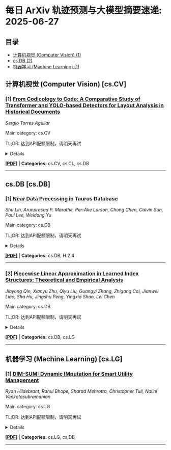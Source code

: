 # 每日 ArXiv 轨迹预测与大模型摘要速递: 2025-06-27

## 目录

- [计算机视觉 (Computer Vision) (1)](#cs-cv)
- [cs.DB (2)](#cs-db)
- [机器学习 (Machine Learning) (1)](#cs-lg)

## 计算机视觉 (Computer Vision) [cs.CV]
### [1] [From Codicology to Code: A Comparative Study of Transformer and YOLO-based Detectors for Layout Analysis in Historical Documents](https://arxiv.org/abs/2506.20326)
*Sergio Torres Aguilar*

Main category: cs.CV

TL;DR: 达到API配额限制，请明天再试


<details>
  <summary>Details</summary>
Motivation: Error: API quota exceeded

Method: Error: API quota exceeded

Result: Error: API quota exceeded

Conclusion: 请联系管理员或等待明天API配额重置。

Abstract: Robust Document Layout Analysis (DLA) is critical for the automated processing and understanding of historical documents with complex page organizations. This paper benchmarks five state-of-the-art object detection architectures on three annotated datasets representing a spectrum of codicological complexity: The e-NDP, a corpus of Parisian medieval registers (1326-1504); CATMuS, a diverse multiclass dataset derived from various medieval and modern sources (ca.12th-17th centuries) and HORAE, a corpus of decorated books of hours (ca.13th-16th centuries). We evaluate two Transformer-based models (Co-DETR, Grounding DINO) against three YOLO variants (AABB, OBB, and YOLO-World). Our findings reveal significant performance variations dependent on model architecture, data set characteristics, and bounding box representation. In the e-NDP dataset, Co-DETR achieves state-of-the-art results (0.752 mAP@.50:.95), closely followed by YOLOv11X-OBB (0.721). Conversely, on the more complex CATMuS and HORAE datasets, the CNN-based YOLOv11x-OBB significantly outperforms all other models (0.564 and 0.568, respectively). This study unequivocally demonstrates that using Oriented Bounding Boxes (OBB) is not a minor refinement but a fundamental requirement for accurately modeling the non-Cartesian nature of historical manuscripts. We conclude that a key trade-off exists between the global context awareness of Transformers, ideal for structured layouts, and the superior generalization of CNN-OBB models for visually diverse and complex documents.

</details>

[**[PDF]**](https://arxiv.org/pdf/2506.20326) | **Categories:** cs.CV, cs.CL, cs.DB

---


## cs.DB [cs.DB]
### [1] [Near Data Processing in Taurus Database](https://arxiv.org/abs/2506.20010)
*Shu Lin, Arunprasad P. Marathe, Per-Ȧke Larson, Chong Chen, Calvin Sun, Paul Lee, Weidong Yu*

Main category: cs.DB

TL;DR: 达到API配额限制，请明天再试


<details>
  <summary>Details</summary>
Motivation: Error: API quota exceeded

Method: Error: API quota exceeded

Result: Error: API quota exceeded

Conclusion: 请联系管理员或等待明天API配额重置。

Abstract: Huawei's cloud-native database system GaussDB for MySQL (also known as Taurus) stores data in a separate storage layer consisting of a pool of storage servers. Each server has considerable compute power making it possible to push data reduction operations (selection, projection, and aggregation) close to storage. This paper describes the design and implementation of near data processing (NDP) in Taurus. NDP has several benefits: it reduces the amount of data shipped over the network; frees up CPU capacity in the compute layer; and reduces query run time, thereby enabling higher system throughput. Experiments with the TPCH benchmark (100 GB) showed that 18 out of 22 queries benefited from NDP; data shipped was reduced by 63 percent; and CPU time by 50 percent. On Q15 the impact was even higher: data shipped was reduced by 98 percent; CPU time by 91 percent; and run time by 80 percent.

</details>

[**[PDF]**](https://arxiv.org/pdf/2506.20010) | **Categories:** cs.DB, H.2.4

---

### [2] [Piecewise Linear Approximation in Learned Index Structures: Theoretical and Empirical Analysis](https://arxiv.org/abs/2506.20139)
*Jiayong Qin, Xianyu Zhu, Qiyu Liu, Guangyi Zhang, Zhigang Cai, Jianwei Liao, Sha Hu, Jingshu Peng, Yingxia Shao, Lei Chen*

Main category: cs.DB

TL;DR: 达到API配额限制，请明天再试


<details>
  <summary>Details</summary>
Motivation: Error: API quota exceeded

Method: Error: API quota exceeded

Result: Error: API quota exceeded

Conclusion: 请联系管理员或等待明天API配额重置。

Abstract: A growing trend in the database and system communities is to augment conventional index structures, such as B+-trees, with machine learning (ML) models. Among these, error-bounded Piecewise Linear Approximation ($\epsilon$-PLA) has emerged as a popular choice due to its simplicity and effectiveness. Despite its central role in many learned indexes, the design and analysis of $\epsilon$-PLA fitting algorithms remain underexplored. In this paper, we revisit $\epsilon$-PLA from both theoretical and empirical perspectives, with a focus on its application in learned index structures. We first establish a fundamentally improved lower bound of $\Omega(\kappa \cdot \epsilon^2)$ on the expected segment coverage for existing $\epsilon$-PLA fitting algorithms, where $\kappa$ is a data-dependent constant. We then present a comprehensive benchmark of state-of-the-art $\epsilon$-PLA algorithms when used in different learned data structures. Our results highlight key trade-offs among model accuracy, model size, and query performance, providing actionable guidelines for the principled design of future learned data structures.

</details>

[**[PDF]**](https://arxiv.org/pdf/2506.20139) | **Categories:** cs.DB, cs.LG

---


## 机器学习 (Machine Learning) [cs.LG]
### [1] [DIM-SUM: Dynamic IMputation for Smart Utility Management](https://arxiv.org/abs/2506.20023)
*Ryan Hildebrant, Rahul Bhope, Sharad Mehrotra, Christopher Tull, Nalini Venkatasubramanian*

Main category: cs.LG

TL;DR: 达到API配额限制，请明天再试


<details>
  <summary>Details</summary>
Motivation: Error: API quota exceeded

Method: Error: API quota exceeded

Result: Error: API quota exceeded

Conclusion: 请联系管理员或等待明天API配额重置。

Abstract: Time series imputation models have traditionally been developed using complete datasets with artificial masking patterns to simulate missing values. However, in real-world infrastructure monitoring, practitioners often encounter datasets where large amounts of data are missing and follow complex, heterogeneous patterns. We introduce DIM-SUM, a preprocessing framework for training robust imputation models that bridges the gap between artificially masked training data and real missing patterns. DIM-SUM combines pattern clustering and adaptive masking strategies with theoretical learning guarantees to handle diverse missing patterns actually observed in the data. Through extensive experiments on over 2 billion readings from California water districts, electricity datasets, and benchmarks, we demonstrate that DIM-SUM outperforms traditional methods by reaching similar accuracy with lower processing time and significantly less training data. When compared against a large pre-trained model, DIM-SUM averages 2x higher accuracy with significantly less inference time.

</details>

[**[PDF]**](https://arxiv.org/pdf/2506.20023) | **Categories:** cs.LG, cs.DB

---
